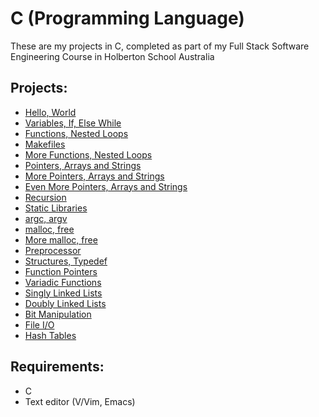# C (Programming Language)
These are my projects in C, completed as part of my Full Stack Software Engineering Course in Holberton School Australia

## Projects:
* [Hello, World](hello_world/)
* [Variables, If, Else While](variables_if_else_while/)
* [Functions, Nested Loops](functions_nexted_loops/)
* [Makefiles](makefiles/)
* [More Functions, Nested Loops](more_functions_nested_loops/)
* [Pointers, Arrays and Strings](pointers_arrays_strings/)
* [More Pointers, Arrays and Strings](pointers_arrays_strings/)
* [Even More Pointers, Arrays and Strings](pointers_arrays_strings/)
* [Recursion](recursion/)
* [Static Libraries](static_libraries/)
* [argc, argv](argc_argv/)
* [malloc, free](malloc_free/)
* [More malloc, free](more_malloc_free/)
* [Preprocessor](preprocessor/)
* [Structures, Typedef](structures_typedef/)
* [Function Pointers](function_pointers/)
* [Variadic Functions](variadic_functions/)
* [Singly Linked Lists](singly_linked_lists/)
* [Doubly Linked Lists](doubly_linked_lists/)
* [Bit Manipulation](bit_manipulation/)
* [File I/O](file_io/)
* [Hash Tables](hash_tables/)

## Requirements:
* C
* Text editor (V/Vim, Emacs)
